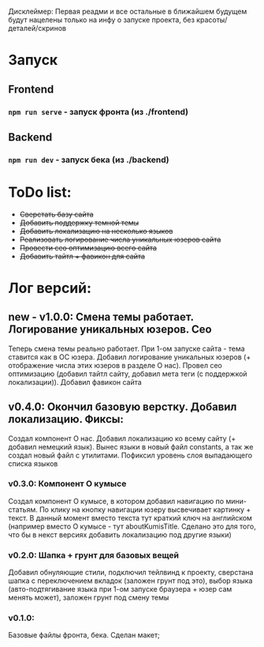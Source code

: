Дисклеймер: Первая реадми и все остальные в ближайшем будущем будут нацелены только на инфу о запуске проекта, без
красоты/деталей/скринов

# Запуск

## Frontend

### `npm run serve` - запуск фронта (из ./frontend)

## Backend

### `npm run dev` - запуск бека (из ./backend)

# ToDo list:

* ~~Сверстать базу сайта~~
* ~~Добавить поддержку темной темы~~
* ~~Добавить локализацию на несколько языков~~
* ~~Реализовать логирование числа уникальных юзеров сайта~~
* ~~Провести сео оптимизацию всего сайта~~
* ~~Добавить тайтл + фавикон для сайта~~

# Лог версий:

## new - v1.0.0: Смена темы работает. Логирование уникальных юзеров. Сео

Теперь смена темы реально работает. При 1-ом запуске сайта - тема ставится как в ОС юзера. Добавил логирование
уникальных юзеров (+ отображение числа этих юзеров в разделе О нас). Провел сео оптимизацию (добавил тайтл сайту,
добавил мета теги (с поддержкой локализации)). Добавил фавикон сайта

## v0.4.0: Окончил базовую верстку. Добавил локализацию. Фиксы:

Создал компонент О нас. Добавил локализацию ко всему сайту (+ добавил немецкий язык). Вынес языки в новый файл
constants, а так же создал новый файл с утилитами. Пофиксил уровень слоя выпадающего списка языков

### v0.3.0: Компонент О кумысе

Создал компонент О кумысе, в котором добавил навигацию по мини-статьям. По клику на кнопку навигации юзеру высвечивает
картинку + текст. В данный момент вместо текста тут краткий ключ на английском (например вместо О кумысе - тут
aboutKumisTitle. Сделано это для того, что бы в некст версиях добавить локализацию под другие языки)

### v0.2.0: Шапка + грунт для базовых вещей

Добавил обнуляющие стили, подключил тейлвинд к проекту, сверстана шапка с переключением вкладок (заложен грунт под это),
выбор языка (авто-подтягивание
языка при 1-ом запуске браузера + юзер сам менять может), заложен грунт под смену темы

### v0.1.0:

Базовые файлы фронта, бека. Сделан макет;
